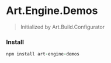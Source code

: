 # Art.Engine.Demos

> Initialized by Art.Build.Configurator

### Install

```coffeescript
npm install art-engine-demos
```